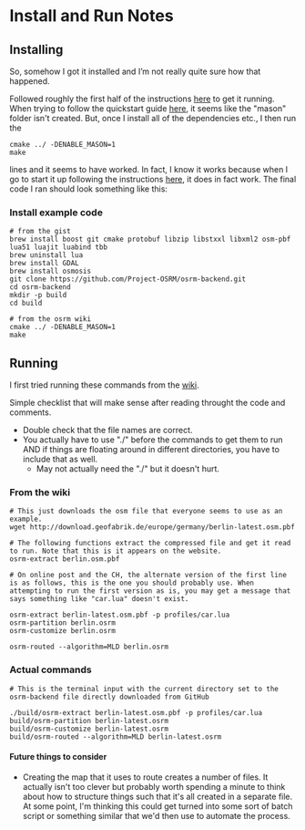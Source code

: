 # Install and Run Notes



## Installing

So, somehow I got it installed and I’m not really quite sure how that happened. 

Followed roughly the first half of the instructions [here](https://gist.github.com/jyt109/76eba9b502e2c90bb728) to get it running. When trying to follow the quickstart guide [here](<https://github.com/Project-OSRM/osrm-backend/wiki/Building-OSRM>), it seems like the "mason" folder isn't created. But, once I install all of the dependencies etc., I then run the 

```
cmake ../ -DENABLE_MASON=1
make
```

lines and it seems to have worked. In fact, I know it works because when I go to start it up following the instructions [here](<https://github.com/Project-OSRM/osrm-backend/wiki/Running-OSRM>), it does in fact work. The final code I ran should look something like this: 



### Install example code

```
# from the gist
brew install boost git cmake protobuf libzip libstxxl libxml2 osm-pbf lua51 luajit luabind tbb
brew uninstall lua 
brew install GDAL                                          
brew install osmosis                                       
git clone https://github.com/Project-OSRM/osrm-backend.git 
cd osrm-backend                                            
mkdir -p build                                             
cd build                                                   

# from the osrm wiki
cmake ../ -DENABLE_MASON=1
make

```



## Running

I first tried running these commands from the [wiki](<https://github.com/Project-OSRM/osrm-backend/wiki/Running-OSRM>).

Simple checklist that will make sense after reading throught the code and comments. 

* Double check that the file names are correct. 
* You actually have to use "./" before the commands to get them to run AND if things are floating around in different directories, you have to include that as well. 
  * May not actually need the "./" but it doesn't hurt. 



### From the wiki

```
# This just downloads the osm file that everyone seems to use as an example. 
wget http://download.geofabrik.de/europe/germany/berlin-latest.osm.pbf

# The following functions extract the compressed file and get it read to run. Note that this is it appears on the website. 
osrm-extract berlin.osm.pbf

# On online post and the CH, the alternate version of the first line is as follows, this is the one you should probably use. When attempting to run the first version as is, you may get a message that says something like "car.lua" doesn't exist. 

osrm-extract berlin-latest.osm.pbf -p profiles/car.lua
osrm-partition berlin.osrm
osrm-customize berlin.osrm

osrm-routed --algorithm=MLD berlin.osrm 
```



### Actual commands

```
# This is the terminal input with the current directory set to the osrm-backend file directly downloaded from GitHub

./build/osrm-extract berlin-latest.osm.pbf -p profiles/car.lua
build/osrm-partition berlin-latest.osrm
build/osrm-customize berlin-latest.osrm
build/osrm-routed --algorithm=MLD berlin-latest.osrm
```



#### Future things to consider

* Creating the map that it uses to route creates a number of files. It actually isn't too clever but probably worth spending a minute to think about how to structure things such that it's all created in a separate file. At some point, I'm thinking this could get turned into some sort of batch script or something similar that we'd then use to automate the process. 
